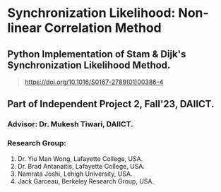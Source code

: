 # Synchronization Likelihood: Non-linear Correlation Method

## Python Implementation of Stam &amp; Dijk's Synchronization Likelihood Method.

> https://doi.org/10.1016/S0167-2789(01)00386-4

## Part of Independent Project 2, Fall'23, DAIICT.

### Advisor: Dr. Mukesh Tiwari, DAIICT.

### Research Group:

1. Dr. Yiu Man Wong, Lafayette College, USA.
2. Dr. Brad Antanaitis, Lafayette College, USA.
3. Namrata Joshi, Lehigh University, USA.
4. Jack Garceau, Berkeley Research Group, USA.
